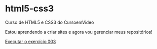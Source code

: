 # html5-css3
 Curso de HTML5 e CSS3 do CursoemVideo

 Estou aprendendo a criar sites e agora vou gerenciar meus repositórios!

 <a href="https://eudevmarcos.github.io/html5-css3/exercicios/ex003/">Executar o exercício 003</a>
